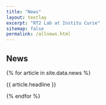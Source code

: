 ```yaml
---
title: "News"
layout: textlay
excerpt: "RT2 Lab at Institu Curie"
sitemap: false
permalink: /allnews.html
---
```


## News

{% for article in site.data.news %}
	<p>{{ article.headline }}</p>
{% endfor %}
